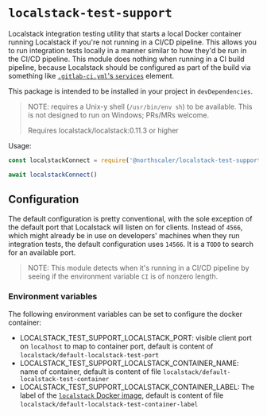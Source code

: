 # `localstack-test-support`

Localstack integration testing utility that starts a local Docker container running Localstack if you're not running in a CI/CD pipeline.
This allows you to run integration tests locally in a manner similar to how they'd be run in the CI/CD pipeline. 
This module does nothing when running in a CI build pipeline, because Localstack should be configured as part of the build via something like [`.gitlab-ci.yml`'s `services`](https://docs.gitlab.com/ee/ci/yaml/#services) element.

This package is intended to be installed in your project in `devDependencies`.

> NOTE: requires a Unix-y shell (`/usr/bin/env sh`) to be available.
>This is not designed to run on Windows; PRs/MRs welcome.
>
> Requires localstack/localstack:0.11.3 or higher

Usage:
```javascript
const localstackConnect = require('@northscaler/localstack-test-support')

await localstackConnect()

```

## Configuration

The default configuration is pretty conventional, with the sole exception of the default port that Localstack will listen on for clients.
Instead of `4566`, which might already be in use on developers' machines when they run integration tests, the default configuration uses `14566`.
It is a `TODO` to search for an available port.

>NOTE: This module detects when it's running in a CI/CD pipeline by seeing if the environment variable `CI` is of nonzero length.

### Environment variables

The following environment variables can be set to configure the docker container:
* LOCALSTACK_TEST_SUPPORT_LOCALSTACK_PORT: visible client port on `localhost` to map to container port, default is content of `localstack/default-localstack-test-port`
* LOCALSTACK_TEST_SUPPORT_LOCALSTACK_CONTAINER_NAME: name of container, default is content of file `localstack/default-localstack-test-container`
* LOCALSTACK_TEST_SUPPORT_LOCALSTACK_CONTAINER_LABEL: The label of the [`localstack` Docker image](https://hub.docker.com/r/localstack/localstack), default is content of file `localstack/default-localstack-test-container-label`
